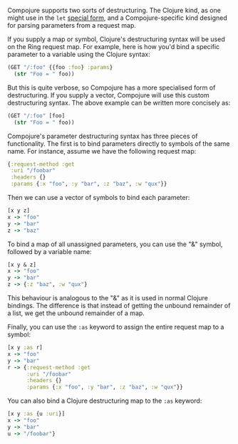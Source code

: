 Compojure supports two sorts of destructuring. The Clojure kind, as one might use in the `let` [special form](http://clojure.org/special_forms), and a Compojure-specific kind designed for parsing parameters from a request map.

If you supply a map or symbol, Clojure's destructuring syntax will be used on the Ring request map. For example, here is how you'd bind a specific parameter to a variable using the Clojure syntax:

```clojure
(GET "/:foo" {{foo :foo} :params}
  (str "Foo = " foo))
```

But this is quite verbose, so Compojure has a more specialised form of destructuring. If you supply a vector, Compojure will use this custom destructuring syntax. The above example can be written more concisely as:

```clojure
(GET "/:foo" [foo]
  (str "Foo = " foo))
```

Compojure's parameter destructuring syntax has three pieces of functionality. The first is to bind parameters directly to symbols of the same name. For instance, assume we have the following request map:

```clojure
{:request-method :get
 :uri "/foobar"
 :headers {}
 :params {:x "foo", :y "bar", :z "baz", :w "qux"}}
```

Then we can use a vector of symbols to bind each parameter:

```clojure
[x y z]
x -> "foo"
y -> "bar"
z -> "baz"
```

To bind a map of all unassigned parameters, you can use the "&" symbol, followed by a variable name:

```clojure
[x y & z]
x -> "foo"
y -> "bar"
z -> {:z "baz", :w "qux"}
```

This behaviour is analogous to the "&" as it is used in normal Clojure bindings. The difference is that instead of getting the unbound remainder of a list, we get the unbound remainder of a map.

Finally, you can use the `:as` keyword to assign the entire request map to a symbol:

```clojure
[x y :as r]
x -> "foo"
y -> "bar"
r -> {:request-method :get
      :uri "/foobar"
      :headers {}
      :params {:x "foo", :y "bar", :z "baz", :w "qux"}}
```

You can also bind a Clojure destructuring map to the `:as` keyword:

```clojure
[x y :as {u :uri}]
x -> "foo"
y -> "bar"
u -> "/foobar"}
```